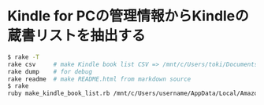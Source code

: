 Kindle for PCの管理情報からKindleの蔵書リストを抽出する
=======================================================

```sh
$ rake -T
rake csv     # make Kindle book list CSV => /mnt/c/Users/toki/Documents/Kindle.csv
rake dump    # for debug
rake readme  # make README.html from markdown source
$ rake
ruby make_kindle_book_list.rb /mnt/c/Users/username/AppData/Local/Amazon/Kindle/Cache/KindleSyncMetadataCache.xml >/mnt/c/Users/username/Documents/Kindle.csv
```
